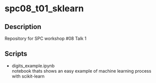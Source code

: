 # spc08_t01_sklearn

Description
---
Repository for SPC workshop #08 Talk 1

Scripts
-------
- digits_example.ipynb<br>
notebook thats shows an easy example of machine learning process with scikit-learn
